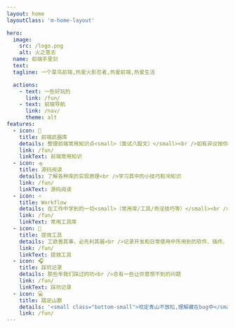 ```yaml
---
layout: home
layoutClass: 'm-home-layout'

hero:
  image:
    src: /logo.png
    alt: 火之意志
  name: 前端手里剑
  text:
  tagline: 一个菜鸟前端,热爱火影忍者,热爱前端,热爱生活

  actions:
    - text: 一些好玩的
      link: /fun/
    - text: 前端导航
      link: /nav/
      theme: alt
features:
  - icon: 🚀
    title: 前端武器库
    details: 整理前端常用知识点<small>（面试八股文）</small><br />如有异议按你的理解为主，不接受反驳
    link: /fun/
    linkText: 前端常用知识
  - icon: 🛸
    title: 源码阅读
    details: 了解各种库的实现原理<br />学习其中的小技巧和冷知识
    link: /fun/
    linkText: 源码阅读
  - icon: ⭐
    title: Workflow
    details: 在工作中学到的一切<small>（常用库/工具/奇淫技巧等）</small><br />配合 CV 大法来更好的摸鱼
    link: /fun/
    linkText: 常用工具库
  - icon: 🎃
    title: 提效工具
    details: 工欲善其事，必先利其器<br />记录开发和日常使用中所用到的软件、插件、扩展等
    link: /fun/
    linkText: 提效工具
  - icon: 🎧
    title: 踩坑记录
    details: 那些年我们踩过的坑<br />总有一些让你意想不到的问题
    link: /fun/
    linkText: 踩坑记录
  - icon: 💻
    title: 踏足山巅
    details: '<small class="bottom-small">咬定青山不放松,理解藏在bug中</small>'
    link: /fun/
---
```


<style>
/*爱的魔力转圈圈*/
.m-home-layout .image-src:hover {
  transform: translate(-50%, -50%) rotate(666turn);
  transition: transform 59s 1s cubic-bezier(0.3, 0, 0.8, 1); 
}

.m-home-layout .details small {
  opacity: 0.8;
}

.m-home-layout .bottom-small {
  display: block;
  margin-top: 2em;
  text-align: right;
}
</style>
